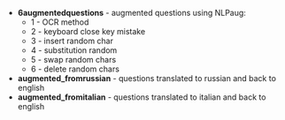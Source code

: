 - **6augmentedquestions** - augmented questions using NLPaug:
  - 1 - OCR method
  - 2 - keyboard close key mistake
  - 3 - insert random char
  - 4 - substitution random
  - 5 - swap random chars
  - 6 - delete random chars
- **augmented_fromrussian** - questions translated to russian and back to english
- **augmented_fromitalian** - questions translated to italian and back to english
